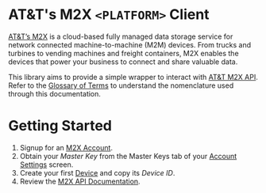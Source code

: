 # AT&T's M2X `<PLATFORM>` Client

[AT&T’s M2X](https://m2x.att.com/) is a cloud-based fully managed data storage service for network connected machine-to-machine (M2M) devices. From trucks and turbines to vending machines and freight containers, M2X enables the devices that power your business to connect and share valuable data.

This library aims to provide a simple wrapper to interact with [AT&T M2X API](https://m2x.att.com/developer/documentation/overview). Refer to the [Glossary of Terms](https://m2x.att.com/developer/documentation/glossary) to understand the nomenclature used through this documentation.


Getting Started
==========================
1. Signup for an [M2X Account](https://m2x.att.com/signup).
2. Obtain your _Master Key_ from the Master Keys tab of your [Account Settings](https://m2x.att.com/account) screen.
2. Create your first [Device](https://m2x.att.com/devices) and copy its _Device ID_.
3. Review the [M2X API Documentation](https://m2x.att.com/developer/documentation/overview).

